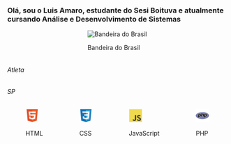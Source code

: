 <H3> Olá, sou o Luis Amaro, estudante do Sesi Boituva e atualmente cursando Análise e Desenvolvimento de Sistemas</H3>
<div style="display: flex; justify-content: center; align-items: center;">
    <div>
        <img src="[**/mnt/data/A_flat_and_simple_vector_illustration_of_the_flag_.png**](https://fotos.oceanob2b.com/High/042038.jpg?ims=400x)" alt="Bandeira do Brasil" style="width: 20px;">
        <p>Bandeira do Brasil</p>
    </div>
</div>

<h6> Atleta </h6>
<h6> SP</h6>


<div style="display: flex; justify-content: space-around; align-items: center;">
    <div>
        <img src="https://raw.githubusercontent.com/devicons/devicon/master/icons/html5/html5-original.svg" alt="HTML" style="width: 30px;">
        <p>HTML</p>
    </div>
    <div>
        <img src="https://raw.githubusercontent.com/devicons/devicon/master/icons/css3/css3-original.svg" alt="CSS" style="width: 30px;">
        <p>CSS</p>
    </div>
    <div>
        <img src="https://raw.githubusercontent.com/devicons/devicon/master/icons/javascript/javascript-original.svg" alt="JavaScript" style="width: 30px;">
        <p>JavaScript</p>
    </div>
    <div>
        <img src="https://raw.githubusercontent.com/devicons/devicon/master/icons/php/php-original.svg" alt="PHP" style="width: 30px;">
        <p>PHP</p>
    </div>
</div>


     

   
   
   
       
